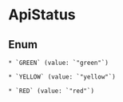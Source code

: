 
# ApiStatus

## Enum


    * `GREEN` (value: `"green"`)

    * `YELLOW` (value: `"yellow"`)

    * `RED` (value: `"red"`)



